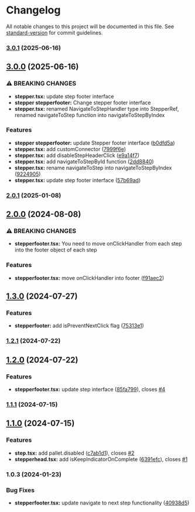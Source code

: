 # Changelog

All notable changes to this project will be documented in this file. See [standard-version](https://github.com/conventional-changelog/standard-version) for commit guidelines.

### [3.0.1](https://github.com/DonAdam2/react-dynamic-stepper/compare/v3.0.0...v3.0.1) (2025-06-16)

## [3.0.0](https://github.com/DonAdam2/react-dynamic-stepper/compare/v2.0.1...v3.0.0) (2025-06-16)


### ⚠ BREAKING CHANGES

* **stepper.tsx:** update step footer interface
* **stepper stepperfooter:** Change stepper footer interface
* **stepper.tsx:** renamed NavigateToStepHandler type into StepperRef, renamed navigateToStep function
into navigateToStepByIndex

### Features

* **stepper stepperfooter:** update Stepper footer interface ([b0dfd5a](https://github.com/DonAdam2/react-dynamic-stepper/commit/b0dfd5a3e7acc00277e9e0e0979189ba052187ca))
* **stepper.tsx:** add customConnector ([7999f6e](https://github.com/DonAdam2/react-dynamic-stepper/commit/7999f6ef2ec194807f56b2f6e811059675e0a83e))
* **stepper.tsx:** add disableStepHeaderClick ([e9a14f7](https://github.com/DonAdam2/react-dynamic-stepper/commit/e9a14f792ae2a30afd33b04573c28d10e96efe5b))
* **stepper.tsx:** add navigateToStepById function ([2dd8840](https://github.com/DonAdam2/react-dynamic-stepper/commit/2dd88403abd6a69a5a16bf360ca0fba906fd5cf5))
* **stepper.tsx:** rename navigateToStep into navigateToStepByIndex ([9224905](https://github.com/DonAdam2/react-dynamic-stepper/commit/9224905abc670ebdd36ee9f636eaa01bc4eb116d))
* **stepper.tsx:** update step footer interface ([57b69ad](https://github.com/DonAdam2/react-dynamic-stepper/commit/57b69ad15766ac76aa610e3b5f44671e9cea256f))

### [2.0.1](https://github.com/DonAdam2/react-dynamic-stepper/compare/v2.0.0...v2.0.1) (2025-01-08)

## [2.0.0](https://github.com/DonAdam2/react-dynamic-stepper/compare/v1.3.0...v2.0.0) (2024-08-08)


### ⚠ BREAKING CHANGES

* **stepperfooter.tsx:** You need to move onClickHandler from each step into the footer object of each step

### Features

* **stepperfooter.tsx:** move onClickHandler into footer ([f91aec2](https://github.com/DonAdam2/react-dynamic-stepper/commit/f91aec2cc4ece9131a0b2db8aaee86fe71df9eb2))

## [1.3.0](https://github.com/DonAdam2/react-dynamic-stepper/compare/v1.2.1...v1.3.0) (2024-07-27)


### Features

* **stepperfooter:** add isPreventNextClick flag ([75313e1](https://github.com/DonAdam2/react-dynamic-stepper/commit/75313e10a288543ab3765336101712088130a469))

### [1.2.1](https://github.com/DonAdam2/react-dynamic-stepper/compare/v1.2.0...v1.2.1) (2024-07-22)

## [1.2.0](https://github.com/DonAdam2/react-dynamic-stepper/compare/v1.1.1...v1.2.0) (2024-07-22)


### Features

* **stepperfooter.tsx:** update step interface ([85fa799](https://github.com/DonAdam2/react-dynamic-stepper/commit/85fa799f4454dec5e495148e87054c8221e1cce6)), closes [#4](https://github.com/DonAdam2/react-dynamic-stepper/issues/4)

### [1.1.1](https://github.com/DonAdam2/react-dynamic-stepper/compare/v1.1.0...v1.1.1) (2024-07-15)

## [1.1.0](https://github.com/DonAdam2/react-dynamic-stepper/compare/v1.0.4...v1.1.0) (2024-07-15)


### Features

* **step.tsx:** add pallet.disabled ([c7ab1d1](https://github.com/DonAdam2/react-dynamic-stepper/commit/c7ab1d1fa1c795b741c55e59b541ad40615eb743)), closes [#2](https://github.com/DonAdam2/react-dynamic-stepper/issues/2)
* **stepperhead.tsx:** add isKeepIndicatorOnComplete ([6391efc](https://github.com/DonAdam2/react-dynamic-stepper/commit/6391efce9c98bd88be53131f6e5ebeeed7181c9c)), closes [#1](https://github.com/DonAdam2/react-dynamic-stepper/issues/1)

### 1.0.3 (2024-01-23)


### Bug Fixes

* **stepperfooter.tsx:** update navigate to next step functionality ([40938d5](https://github.com/DonAdam2/react-dynamic-stepper/commit/40938d5d6de6b1882de95e2d7f019e9fb29dd324))
